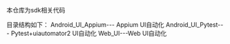 本仓库为sdk相关代码

目录结构如下：
Android_UI_Appium--- Appium UI自动化
Android_UI_Pytest---  Pytest+uiautomator2 UI自动化
Web_UI---Web UI自动化
